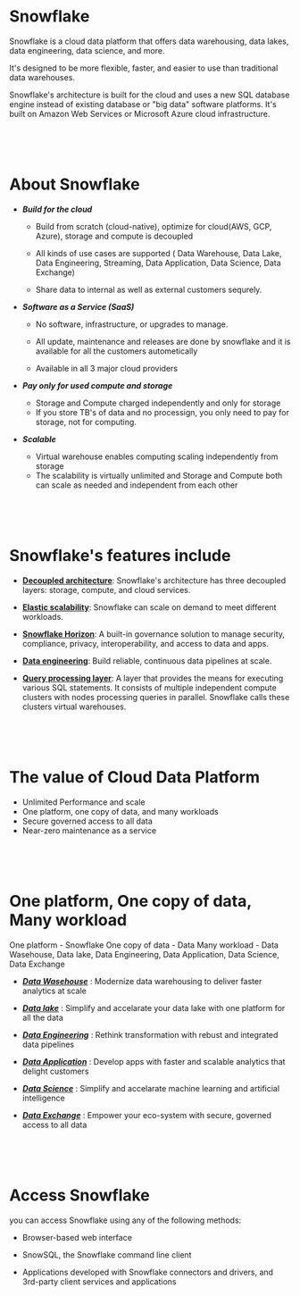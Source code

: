 # Snowflake

Snowflake is a cloud data platform that offers data warehousing, data lakes, data engineering, data science, and more.

It's designed to be more flexible, faster, and easier to use than traditional data warehouses.

Snowflake's architecture is built for the cloud and uses a new SQL database engine instead of existing database or "big data" software platforms. It's built on Amazon Web Services or Microsoft Azure cloud infrastructure.

&nbsp;

&nbsp;

# About Snowflake

- **_Build for the cloud_**

  - Build from scratch (cloud-native), optimize for cloud(AWS, GCP, Azure), storage and compute is decoupled

  - All kinds of use cases are supported ( Data Warehouse, Data Lake, Data Engineering, Streaming, Data Application, Data Science, Data Exchange)

  - Share data to internal as well as external customers sequrely.

- **_Software as a Service (SaaS)_**

  - No software, infrastructure, or upgrades to manage.

  - All update, maintenance and releases are done by snowflake and it is available for all the customers autometically
  - Available in all 3 major cloud providers

- **_Pay only for used compute and storage_**

  - Storage and Compute charged independently and only for storage
  - If you store TB's of data and no processign, you only need to pay for storage, not for computing.

- **_Scalable_**
  - Virtual warehouse enables computing scaling independently from storage
  - The scalability is virtually unlimited and Storage and Compute both can scale as needed and independent from each other

&nbsp;

&nbsp;

# Snowflake's features include

- <u>**Decoupled architecture**</u>: Snowflake's architecture has three decoupled layers: storage, compute, and cloud services.

- <u>**Elastic scalability**</u>: Snowflake can scale on demand to meet different workloads.

- <u>**Snowflake Horizon**</u>: A built-in governance solution to manage security, compliance, privacy, interoperability, and access to data and apps.

- <u>**Data engineering**</u>: Build reliable, continuous data pipelines at scale.

- <u>**Query processing layer**</u>: A layer that provides the means for executing various SQL statements. It consists of multiple independent compute clusters with nodes processing queries in parallel. Snowflake calls these clusters virtual warehouses.

&nbsp;

&nbsp;

# The value of Cloud Data Platform

- Unlimited Performance and scale
- One platform, one copy of data, and many workloads
- Secure governed access to all data
- Near-zero maintenance as a service

&nbsp;

&nbsp;

# One platform, One copy of data, Many workload

One platform - Snowflake
One copy of data - Data
Many workload - Data Wasehouse, Data lake, Data Engineering, Data Application, Data Science, Data Exchange


- <u>***Data Wasehouse***</u> : Modernize data warehousing to deliver faster analytics at scale
  
- <u>***Data lake***</u> : Simplify and accelarate your data lake with one platform for all the data
  
- <u>***Data Engineering***</u> : Rethink transformation with rebust and integrated data pipelines

- <u>***Data Application***</u> : Develop apps with faster and scalable analytics that delight customers

- <u>***Data Science***</u> : Simplify and accelarate machine learning and artificial intelligence

- <u>***Data Exchange***</u> : Empower your eco-system with secure, governed access to all data

&nbsp;

&nbsp;

# Access Snowflake

you can access Snowflake using any of the following methods:

- Browser-based web interface

- SnowSQL, the Snowflake command line client

- Applications developed with Snowflake connectors and drivers, and 3rd-party client services and applications

&nbsp;

&nbsp;

&nbsp;

&nbsp;

&nbsp;

&nbsp;

&nbsp;

&nbsp;

&nbsp;

&nbsp;

&nbsp;

&nbsp;

&nbsp;

&nbsp;

&nbsp;

&nbsp;

&nbsp;

&nbsp;

&nbsp;

&nbsp;
